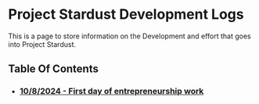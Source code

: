 # Project Stardust Development Logs
This is a page to store information on the Development and effort that goes into Project Stardust.

## Table Of Contents
 - ### [10/8/2024 - First day of entrepreneurship work](https://coryborek.github.io/projects/project-stardust/devlogs/2024-10-8)